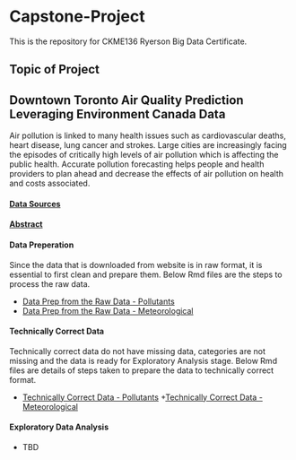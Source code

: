 # Capstone-Project
This is the repository for CKME136 Ryerson Big Data Certificate.

## Topic of Project
## Downtown Toronto Air Quality Prediction Leveraging Environment Canada Data

Air pollution is linked to many health issues such as cardiovascular deaths, heart disease, lung cancer and strokes. 
Large cities are increasingly facing the episodes of critically high levels of air pollution which is affecting the public 
health. Accurate pollution forecasting helps people and health providers to plan ahead and decrease the effects of air 
pollution on health and costs associated.

#### [Data Sources](https://github.com/arshisal/Capstone-Project/blob/master/Data%20Sources.md)

#### [Abstract](https://github.com/arshisal/Capstone-Project/blob/master/Abstract.md)

#### Data Preperation
Since the data that is downloaded from website is in raw format, it is essential to first clean and prepare them. Below Rmd files are the steps to process the raw data.

+ [Data Prep from the Raw Data - Pollutants](https://github.com/arshisal/Capstone-Project/blob/master/Data%20Prep%20Pollutants%20rmarkdown.Rmd)
+ [Data Prep from the Raw Data - Meteorological](https://github.com/arshisal/Capstone-Project/blob/master/Data%20Prep%20Meteo%20Data.R)
#### Technically Correct Data
Technically correct data do not have missing data, categories are not missing and the data is ready for Exploratory Analysis stage. Below Rmd files are details of steps taken to prepare the data to technically correct format.

+ [Technically Correct Data - Pollutants](https://github.com/arshisal/Capstone-Project/blob/master/TCD_Pollutants.Rmd)
+[Technically Correct Data - Meteorological](https://github.com/arshisal/Capstone-Project/blob/master/TCD_Meteo.Rmd)

#### Exploratory Data Analysis
+ TBD
####

